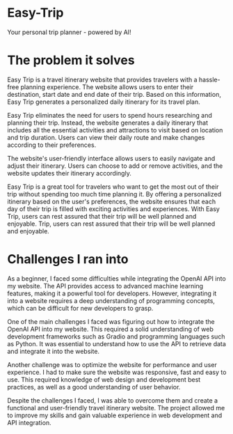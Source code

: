 # Easy-Trip
Your personal trip planner - powered by AI!

# The problem it solves
Easy Trip is a travel itinerary website that provides travelers with a hassle-free planning experience. The website allows users to enter their destination, start date and end date of their trip. Based on this information, Easy Trip generates a personalized daily itinerary for its travel plan.

Easy Trip eliminates the need for users to spend hours researching and planning their trip. Instead, the website generates a daily itinerary that includes all the essential activities and attractions to visit based on location and trip duration. Users can view their daily route and make changes according to their preferences.

The website's user-friendly interface allows users to easily navigate and adjust their itinerary. Users can choose to add or remove activities, and the website updates their itinerary accordingly.

Easy Trip is a great tool for travelers who want to get the most out of their trip without spending too much time planning it. By offering a personalized itinerary based on the user's preferences, the website ensures that each day of their trip is filled with exciting activities and experiences. With Easy Trip, users can rest assured that their trip will be well planned and enjoyable. Trip, users can rest assured that their trip will be well planned and enjoyable.

# Challenges I ran into
As a beginner, I faced some difficulties while integrating the OpenAI API into my website. The API provides access to advanced machine learning features, making it a powerful tool for developers. However, integrating it into a website requires a deep understanding of programming concepts, which can be difficult for new developers to grasp.

One of the main challenges I faced was figuring out how to integrate the OpenAI API into my website. This required a solid understanding of web development frameworks such as Gradio and programming languages such as Python. It was essential to understand how to use the API to retrieve data and integrate it into the website.

Another challenge was to optimize the website for performance and user experience. I had to make sure the website was responsive, fast and easy to use. This required knowledge of web design and development best practices, as well as a good understanding of user behavior.

Despite the challenges I faced, I was able to overcome them and create a functional and user-friendly travel itinerary website. The project allowed me to improve my skills and gain valuable experience in web development and API integration.
